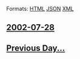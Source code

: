 
Formats: [HTML](2002/07/28/index.html)  [JSON](2002/07/28/index.json)  [XML](2002/07/28/index.xml)  

## [2002-07-28](/news/2002/07/28/index.md)

## [Previous Day...](/news/2002/07/27/index.md)

